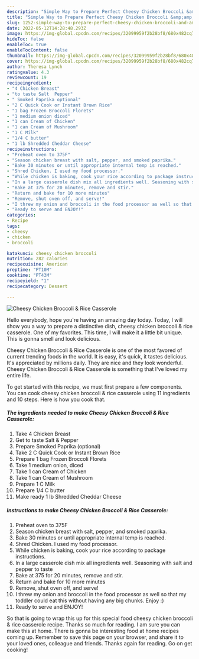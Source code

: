 ```yaml
---
description: "Simple Way to Prepare Perfect Cheesy Chicken Broccoli &amp;amp; Rice Casserole"
title: "Simple Way to Prepare Perfect Cheesy Chicken Broccoli &amp;amp; Rice Casserole"
slug: 1252-simple-way-to-prepare-perfect-cheesy-chicken-broccoli-and-amp-rice-casserole
date: 2022-05-12T14:28:48.293Z
image: https://img-global.cpcdn.com/recipes/32099959f2b28bf8/680x482cq70/cheesy-chicken-broccoli-rice-casserole-recipe-main-photo.jpg
hideToc: false
enableToc: true
enableTocContent: false
thumbnail: https://img-global.cpcdn.com/recipes/32099959f2b28bf8/680x482cq70/cheesy-chicken-broccoli-rice-casserole-recipe-main-photo.jpg
cover: https://img-global.cpcdn.com/recipes/32099959f2b28bf8/680x482cq70/cheesy-chicken-broccoli-rice-casserole-recipe-main-photo.jpg
author: Theresa Lynch
ratingvalue: 4.3
reviewcount: 19
recipeingredient:
- "4 Chicken Breast"
- "to taste Salt  Pepper"
- " Smoked Paprika optional"
- "2 C Quick Cook or Instant Brown Rice"
- "1 bag Frozen Broccoli Florets"
- "1 medium onion diced"
- "1 can Cream of Chicken"
- "1 can Cream of Mushroom"
- "1 C Milk"
- "1/4 C butter"
- "1 lb Shredded Cheddar Cheese"
recipeinstructions:
- "Preheat oven to 375F"
- "Season chicken breast with salt, pepper, and smoked paprika."
- "Bake 30 minutes or until appropriate internal temp is reached."
- "Shred Chicken. I used my food processor."
- "While chicken is baking, cook your rice according to package instructions."
- "In a large casserole dish mix all ingredients well. Seasoning with salt and pepper to taste"
- "Bake at 375 for 20 minutes, remove and stir."
- "Return and bake for 10 more minutes"
- "Remove, shut oven off, and serve!"
- "I threw my onion and broccoli in the food processor as well so that my toddler could eat this without having any big chunks. Enjoy :)"
- "Ready to serve and ENJOY!"
categories:
- Recipe
tags:
- cheesy
- chicken
- broccoli

katakunci: cheesy chicken broccoli 
nutrition: 282 calories
recipecuisine: American
preptime: "PT10M"
cooktime: "PT43M"
recipeyield: "1"
recipecategory: Dessert

---
```



![Cheesy Chicken Broccoli &amp; Rice Casserole](https://img-global.cpcdn.com/recipes/32099959f2b28bf8/680x482cq70/cheesy-chicken-broccoli-rice-casserole-recipe-main-photo.jpg)

Hello everybody, hope you're having an amazing day today. Today, I will show you a way to prepare a distinctive dish, cheesy chicken broccoli &amp; rice casserole. One of my favorites. This time, I will make it a little bit unique. This is gonna smell and look delicious.

Cheesy Chicken Broccoli &amp; Rice Casserole is one of the most favored of current trending foods in the world. It is easy, it's quick, it tastes delicious. It's appreciated by millions daily. They are nice and they look wonderful. Cheesy Chicken Broccoli &amp; Rice Casserole is something that I've loved my entire life.




To get started with this recipe, we must first prepare a few components. You can cook cheesy chicken broccoli &amp; rice casserole using 11 ingredients and 10 steps. Here is how you cook that.

<!--inarticleads1-->

##### The ingredients needed to make Cheesy Chicken Broccoli &amp; Rice Casserole:

1. Take 4 Chicken Breast
1. Get to taste Salt &amp; Pepper
1. Prepare  Smoked Paprika (optional)
1. Take 2 C Quick Cook or Instant Brown Rice
1. Prepare 1 bag Frozen Broccoli Florets
1. Take 1 medium onion, diced
1. Take 1 can Cream of Chicken
1. Take 1 can Cream of Mushroom
1. Prepare 1 C Milk
1. Prepare 1/4 C butter
1. Make ready 1 lb Shredded Cheddar Cheese




<!--inarticleads2-->

##### Instructions to make Cheesy Chicken Broccoli &amp; Rice Casserole:

1. Preheat oven to 375F
1. Season chicken breast with salt, pepper, and smoked paprika.
1. Bake 30 minutes or until appropriate internal temp is reached.
1. Shred Chicken. I used my food processor.
1. While chicken is baking, cook your rice according to package instructions.
1. In a large casserole dish mix all ingredients well. Seasoning with salt and pepper to taste
1. Bake at 375 for 20 minutes, remove and stir.
1. Return and bake for 10 more minutes
1. Remove, shut oven off, and serve!
1. I threw my onion and broccoli in the food processor as well so that my toddler could eat this without having any big chunks. Enjoy :)
1. Ready to serve and ENJOY!



So that is going to wrap this up for this special food cheesy chicken broccoli &amp; rice casserole recipe. Thanks so much for reading. I am sure you can make this at home. There is gonna be interesting food at home recipes coming up. Remember to save this page on your browser, and share it to your loved ones, colleague and friends. Thanks again for reading. Go on get cooking!
